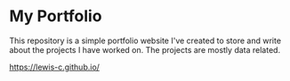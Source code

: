 # My Portfolio

This repository is a simple portfolio website I've created to store and write about the projects I have worked on. The projects are mostly data related.

https://lewis-c.github.io/
